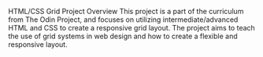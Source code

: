 HTML/CSS Grid Project
Overview
This project is a part of the curriculum from The Odin Project, and focuses on utilizing 
intermediate/advanced HTML and CSS to create a responsive grid layout. 
The project aims to teach the use of grid systems in web design and how to create a flexible and responsive layout.

